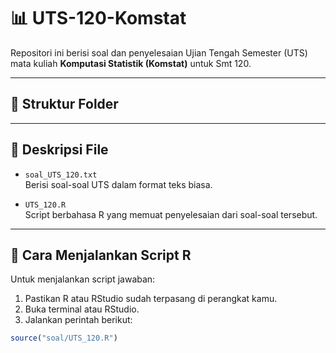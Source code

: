 # 📊 UTS-120-Komstat

Repositori ini berisi soal dan penyelesaian Ujian Tengah Semester (UTS) mata kuliah **Komputasi Statistik (Komstat)** untuk Smt 120.

---

## 📁 Struktur Folder


---

## 📄 Deskripsi File

- `soal_UTS_120.txt`  
  Berisi soal-soal UTS dalam format teks biasa.

- `UTS_120.R`  
  Script berbahasa R yang memuat penyelesaian dari soal-soal tersebut.

---

## 🚀 Cara Menjalankan Script R

Untuk menjalankan script jawaban:

1. Pastikan R atau RStudio sudah terpasang di perangkat kamu.
2. Buka terminal atau RStudio.
3. Jalankan perintah berikut:

```r
source("soal/UTS_120.R")
